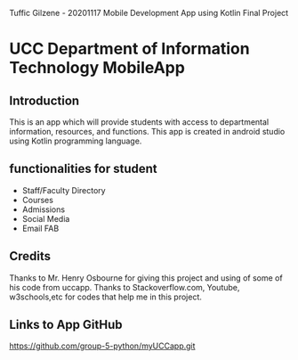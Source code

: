 Tuffic Gilzene - 20201117
Mobile Development App using Kotlin
Final Project

# UCC Department of Information Technology MobileApp

## Introduction

This is an app which will provide students with access to departmental information, resources, and functions. This app is created in android studio using Kotlin programming language. 

## functionalities for student
- Staff/Faculty Directory
- Courses
- Admissions
- Social Media
- Email FAB 

## Credits
Thanks to Mr. Henry Osbourne for giving this project and using of some of his code from uccapp.
Thanks to Stackoverflow.com, Youtube, w3schools,etc for codes that help me in this project. 


## Links to App GitHub
https://github.com/group-5-python/myUCCapp.git

